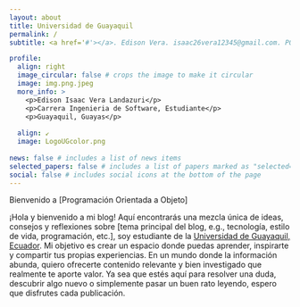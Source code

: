 ```yaml
---
layout: about
title: Universidad de Guayaquil
permalink: /
subtitle: <a href='#'></a>. Edison Vera. isaac26vera12345@gmail.com. POO:2-8, 2024.

profile:
  align: right
  image_circular: false # crops the image to make it circular
  image: img.png.jpeg
  more_info: >
    <p>Edison Isaac Vera Landazuri</p>
    <p>Carrera Ingenieria de Software, Estudiante</p>
    <p>Guayaquil, Guayas</p>
  
  align: ↙️
  image: LogoUGcolor.png
  
news: false # includes a list of news items
selected_papers: false # includes a list of papers marked as "selected={true}"
social: false # includes social icons at the bottom of the page
---
```


Bienvenido a [Programación Orientada a Objeto]

¡Hola y bienvenido a mi blog! Aquí encontrarás una mezcla única de ideas, consejos y reflexiones sobre [tema principal del blog, e.g., tecnología, estilo de vida, programación, etc.], soy estudiante de la [Universidad de Guayaquil, Ecuador](https://www.ug.edu.ec/). Mi objetivo es crear un espacio donde puedas aprender, inspirarte y compartir tus propias experiencias.
En un mundo donde la información abunda, quiero ofrecerte contenido relevante y bien investigado que realmente te aporte valor. Ya sea que estés aquí para resolver una duda, descubrir algo nuevo o simplemente pasar un buen rato leyendo, espero que disfrutes cada publicación.

